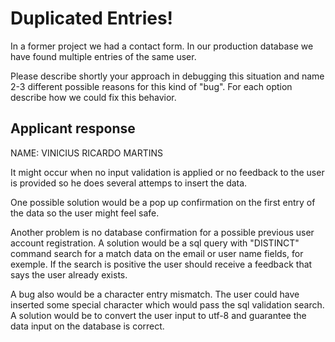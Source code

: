 Duplicated Entries!
===================

In a former project we had a contact form.
In our production database we have found multiple entries of the same user.

Please describe shortly your approach in debugging this situation and name 2-3 different possible reasons for this kind of "bug".
For each option describe how we could fix this behavior.


## Applicant response 
NAME: VINICIUS RICARDO MARTINS

It might occur when no input validation is applied or no feedback to the user is provided so he does several attemps to insert the data. 

One possible solution would be a pop up confirmation on the first entry of the data so the user might feel safe.

Another problem is no database confirmation  for a possible previous user account registration. 
A solution would be a sql query with "DISTINCT" command search for a match data on the email or user name fields, for exemple. If the search is positive the user should receive a feedback that says the user already exists.

A bug also would be a character entry mismatch. The user could have inserted some special character which would pass the sql validation search. A solution would be to convert the user input to utf-8 and guarantee the data input on the database is correct.